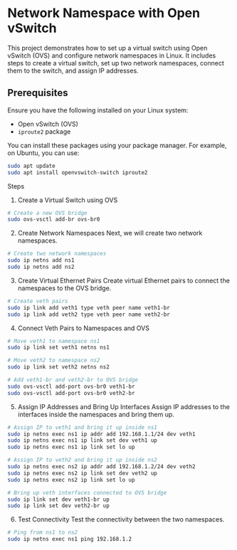 # Network Namespace with Open vSwitch

This project demonstrates how to set up a virtual switch using Open vSwitch (OVS) and configure network namespaces in Linux. It includes steps to create a virtual switch, set up two network namespaces, connect them to the switch, and assign IP addresses.

## Prerequisites

Ensure you have the following installed on your Linux system:

- Open vSwitch (OVS)
- `iproute2` package

You can install these packages using your package manager. For example, on Ubuntu, you can use:

```bash
sudo apt update
sudo apt install openvswitch-switch iproute2
```

Steps

1. Create a Virtual Switch using OVS
```bash
# Create a new OVS bridge
sudo ovs-vsctl add-br ovs-br0
```

2. Create Network Namespaces
Next, we will create two network namespaces.

```bash
# Create two network namespaces
sudo ip netns add ns1
sudo ip netns add ns2
```

3. Create Virtual Ethernet Pairs
Create virtual Ethernet pairs to connect the namespaces to the OVS bridge.

```bash
# Create veth pairs
sudo ip link add veth1 type veth peer name veth1-br
sudo ip link add veth2 type veth peer name veth2-br
```

4. Connect Veth Pairs to Namespaces and OVS
   
```bash
# Move veth1 to namespace ns1
sudo ip link set veth1 netns ns1

# Move veth2 to namespace ns2
sudo ip link set veth2 netns ns2

# Add veth1-br and veth2-br to OVS bridge
sudo ovs-vsctl add-port ovs-br0 veth1-br
sudo ovs-vsctl add-port ovs-br0 veth2-br
```
5. Assign IP Addresses and Bring Up Interfaces
Assign IP addresses to the interfaces inside the namespaces and bring them up.

```bash
# Assign IP to veth1 and bring it up inside ns1
sudo ip netns exec ns1 ip addr add 192.168.1.1/24 dev veth1
sudo ip netns exec ns1 ip link set dev veth1 up
sudo ip netns exec ns1 ip link set lo up

# Assign IP to veth2 and bring it up inside ns2
sudo ip netns exec ns2 ip addr add 192.168.1.2/24 dev veth2
sudo ip netns exec ns2 ip link set dev veth2 up
sudo ip netns exec ns2 ip link set lo up

# Bring up veth interfaces connected to OVS bridge
sudo ip link set dev veth1-br up
sudo ip link set dev veth2-br up
```

6. Test Connectivity
Test the connectivity between the two namespaces.
```bash
# Ping from ns1 to ns2
sudo ip netns exec ns1 ping 192.168.1.2
```

